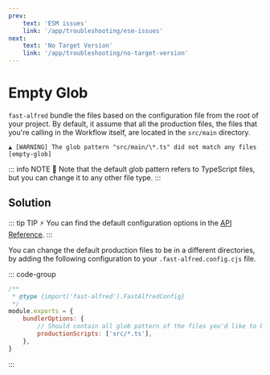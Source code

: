 ```yaml
---
prev:
    text: 'ESM issues'
    link: '/app/troubleshooting/esm-issues'
next:
    text: 'No Target Version'
    link: '/app/troubleshooting/no-target-version'
---
```


# Empty Glob

`fast-alfred` bundle the files based on the configuration file from the root of your project.
By default, it assume that all the production files, the files that you're calling in the Workflow itself, are located in the `src/main` directory.

```log
▲ [WARNING] The glob pattern "src/main/\*.ts" did not match any files [empty-glob]
```

::: info NOTE 📝
Note that the default glob pattern refers to TypeScript files, but you can change it to any other file type.
:::

## Solution

::: tip TIP :zap:
You can find the default configuration options in the [API Reference](/app/setup/bundler-options#productionscripts).
:::

You can change the default production files to be in a different directories, by adding the following configuration to your `.fast-alfred.config.cjs` file.

::: code-group

```javascript [.fast-alfred.config.cjs]
/**
 * @type {import('fast-alfred').FastAlfredConfig}
 */
module.exports = {
    bundlerOptions: {
        // Should contain all glob pattern of the files you'd like to bundle into
        productionScripts: ['src/*.ts'],
    },
}
```

:::
